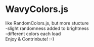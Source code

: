 # WavyColors.js
like RandomColors.js, but more stucture<br>
-slight randomness added to brightness<br>
-different colors each load<br>
Enjoy & Contrinbute! :-)
